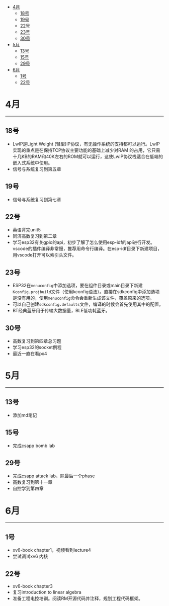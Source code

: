 <!-- @import "[TOC]" {cmd="toc" depthFrom=1 depthTo=6 orderedList=false} -->

<!-- code_chunk_output -->

- [4月](#4月)
  - [18号](#18号)
  - [19号](#19号)
  - [22号](#22号)
  - [23号](#23号)
  - [30号](#30号)
- [5月](#5月)
  - [13号](#13号)
  - [15号](#15号)
  - [29号](#29号)
- [6月](#6月)
  - [1号](#1号)
  - [22号](#22号-1)

<!-- /code_chunk_output -->


# 4月
----

## 18号

- LwIP是Light Weight (轻型)IP协议，有无操作系统的支持都可以运行。LwIP实现的重点是在保持TCP协议主要功能的基础上减少对RAM 的占用，它只需十几KB的RAM和40K左右的ROM就可以运行，这使LwIP协议栈适合在低端的嵌入式系统中使用。
- 信号与系统复习到第五章

## 19号

- 信号与系统复习到第七章

## 22号

- 英语背完unit5
- 同济高数复习到第二章
- 学习esp32有关gpio的api，初步了解了怎么使用esp-idf的api进行开发。vscode的插件编译非常慢，推荐用命令行编译。在esp-idf目录下新建项目，用vscode打开可以索引头文件。

## 23号

- ESP32在`menuconfig`中添加选项，要在组件目录或main目录下新建`Kconfig.projbuild`文件（使用kconfig语法）。直接在sdkconfig中添加选项是没有用的，使用`menuconfig`命令会重新生成该文件，覆盖原来的选项。
- 可以自己创建`sdkconfig.defaults`文件，编译的时候会首先使用其中的配置。
- BT经典蓝牙用于传输大数据量，BLE低功耗蓝牙。

## 30号
- 高数复习到第四章总习题
- 学习esp32的socket例程
- 最近一直在看px4

# 5月
----

## 13号
- 添加md笔记

## 15号
- 完成csapp bomb lab

## 29号
- 完成csapp attack lab，除最后一个phase
- 高数复习到第十一章
- 自控学到第四章

# 6月
----

## 1号
- xv6-book chapter1，视频看到lecture4
- 尝试调试xv6 内核

## 22号
- xv6-book chapter3
- 复习introduction to linear algebra
- 准备工程电控培训。阅读RM开源代码并注释，规划工程代码框架。